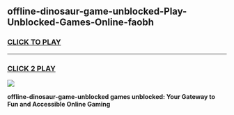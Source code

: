 
## offline-dinosaur-game-unblocked-Play-Unblocked-Games-Online-faobh
<h3>
<a href="https://premium76.site?title=offline-dinosaur-game-unblocked&ref=25A">CLICK TO PLAY</a></h3>
<hr>

<h3>
<a href="https://premium76.site?title=offline-dinosaur-game-unblocked&ref=25A">CLICK 2 PLAY</a>
  
</h3>

<a href="https://premium76.site?title=offline-dinosaur-game-unblocked&ref=25A"><img src="https://clearcache.store/games.png"></a>


**offline-dinosaur-game-unblocked games unblocked: Your Gateway to Fun and Accessible Online Gaming**

